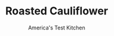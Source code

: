 ---
layout: ../../layouts/MarkdownPostLayout.astro
title: Roasted Cauliflower
author: America's Test Kitchen
pubDate: 2023-03-15
description: "High-heat roasting intensifies the flavor of this understated vegetable. We wanted to maximize the golden exterior while ensuring a creamy interior."
image_url: https://res.cloudinary.com/hksqkdlah/image/upload/ar_1:1,c_fill,dpr_2.0,f_auto,fl_lossy.progressive.strip_profile,g_faces:auto,q_auto:low,w_344/10569_sfs-5easyroastedcauliflower-8
tags: ["Side Dishes","Vegetables","Vegetarian","Cookbook Collection"]
calories: 711
protein: 2
carbohydrates: 7
fats: 9
fiber: 3
ingredients: ["1 medium head, cauliflower (about 2 pounds)","1/4 cup, extra-virgin olive oil, plus extra for drizzling",", Kosher salt and ground black pepper"]
serves: 6
time: "50 minutes"
instructions: ["Adjust oven rack to lowest position and heat oven to 475 degrees. Trim outer leaves of cauliflower and cut stem flush with bottom. Cut head into 8 equal wedges so that core and florets remain intact (see photo). Place wedges cut side down on foil- or parchment-lined rimmed baking sheet. Drizzle with 2 tablespoons oil and sprinkle with salt and pepper; gently rub to evenly distribute oil and seasonings. Gently flip cauliflower and season other cut side with remaining 2 tablespoons oil, salt, and pepper.","Cover baking sheet tightly with foil and cook for 10 minutes. Remove foil and continue to roast until bottoms of cauliflower pieces are golden, 8 to 12 minutes. Remove sheet from oven, and, using spatula, carefully flip wedges. Return sheet to oven and continue to roast until cauliflower is golden all over, 8 to 12 minutes longer. Season with salt and pepper to taste, drizzle with oil (or sauce), and serve immediately."]
nutrition: ["458 mg Potassium, K","67 mg Phosphorus, P","35 mg Calcium, Ca","23 mg Magnesium, Mg","373 mg Sodium, Na","9 g Total lipid (fat)","6 g Fatty acids, total monounsaturated","72 mg Vitamin C, total ascorbic acid","1 g Fatty acids, total saturated","3 g Fiber, total dietary","86 µg Folate, food","2 g Sugars, total","29 µg Vitamin K (phylloquinone)","139 g Water","7 g Carbohydrate, by difference","86 µg Folate, DFE","2 g Protein","1 mg Vitamin E (alpha-tocopherol)","118 kcal Energy","711 calories"]
notes: "This dish stands well on its own, drizzled with extra-virgin olive oil, or with our Sherry Vinegar-Honey Sauce, Curry-Yogurt Sauce, or Soy-Ginger Sauce. Also, some tasters liked spiced versions made with either curry powder or chili powder. Simply stir 2 teaspoons of either spice into the oil before seasoning the cauliflower in step 1."
---